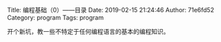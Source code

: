 Title: 编程基础（0）——目录
Date: 2019-02-15 21:24:46
Author: 71e6fd52
Category: program
Tags: program

开个新坑，教一些不特定于任何编程语言的基本的编程知识。
